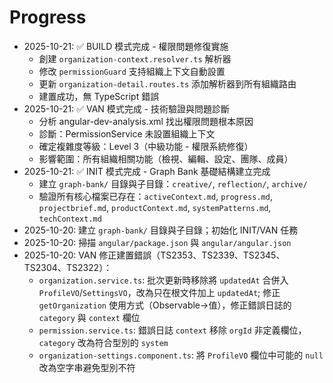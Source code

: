 # Progress

- 2025-10-21: ✅ BUILD 模式完成 - 權限問題修復實施
  - 創建 `organization-context.resolver.ts` 解析器
  - 修改 `permissionGuard` 支持組織上下文自動設置
  - 更新 `organization-detail.routes.ts` 添加解析器到所有組織路由
  - 建置成功，無 TypeScript 錯誤
- 2025-10-21: ✅ VAN 模式完成 - 技術驗證與問題診斷
  - 分析 angular-dev-analysis.xml 找出權限問題根本原因
  - 診斷：PermissionService 未設置組織上下文
  - 確定複雜度等級：Level 3（中級功能 - 權限系統修復）
  - 影響範圍：所有組織相關功能（檢視、編輯、設定、團隊、成員）
- 2025-10-21: ✅ INIT 模式完成 - Graph Bank 基礎結構建立完成
  - 建立 `graph-bank/` 目錄與子目錄：`creative/`, `reflection/`, `archive/`
  - 驗證所有核心檔案已存在：`activeContext.md`, `progress.md`, `projectbrief.md`, `productContext.md`, `systemPatterns.md`, `techContext.md`
- 2025-10-20: 建立 `graph-bank/` 目錄與子目錄；初始化 INIT/VAN 任務
- 2025-10-20: 掃描 `angular/package.json` 與 `angular/angular.json`
- 2025-10-20: VAN 修正建置錯誤（TS2353、TS2339、TS2345、TS2304、TS2322）：
  - `organization.service.ts`: 批次更新時移除將 `updatedAt` 合併入 `ProfileVO`/`SettingsVO`，改為只在根文件加上 `updatedAt`; 修正 `getOrganization` 使用方式（Observable→值），修正錯誤日誌的 `category` 與 `context` 欄位
  - `permission.service.ts`: 錯誤日誌 `context` 移除 `orgId` 非定義欄位，`category` 改為符合型別的 `system`
  - `organization-settings.component.ts`: 將 `ProfileVO` 欄位中可能的 `null` 改為空字串避免型別不符
